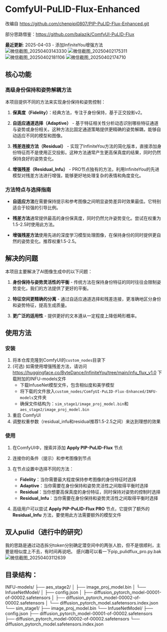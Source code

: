 # ComfyUI-PuLID-Flux-Enhanced

改编自 https://github.com/chenpipi0807/PIP-PuLID-Flux-Enhanced.git

部分思路借鉴：https://github.com/balazik/ComfyUI-PuLID-Flux

**最近更新**: 2025-04-03 - 添加InfiniteYou增强方法
![微信截图_20250403143330](https://github.com/user-attachments/assets/04ec2a44-1066-4388-ab4d-38c9ee775163)
![微信截图_20250402175311](https://github.com/user-attachments/assets/53586740-0563-48c5-b463-58688b3e5f30)
![微信截图_20250402181106](https://github.com/user-attachments/assets/2e3bd0e6-c7f7-4906-b254-07e87e6b1b05)
![微信截图_20250402174710](https://github.com/user-attachments/assets/f37d718c-a99c-42a4-a5e2-3743283c5970)


## 核心功能

### 高级身份保持和姿势解耦方法

本项目提供不同的方法来实现身份保持和姿势控制：

1. **保真度（Fidelity）**：经典方法，专注于身份保持，基于正交投影v2。

2. **自适应通道选择（Adaptive）** - 基于特征相关性分析动态识别哪些特征通道与姿势或身份相关。这种方法比固定通道策略提供更精确的姿势解耦，能够自动适应不同的模型和图像。

3. **残差连接方法（Residual）** - 实现了InfiniteYou方法的简化版本，直接添加身份特征而不是使用正交投影。这种方法通常产生更高保真度的结果，同时仍然保持良好的姿势变化。

4. **增强残差（Residual_Infu）** - PRO节点独有的方法，利用InfiniteYou的先进模型对残差方法进行增强，能够更好地处理复杂的表情和角度变化。

### 方法特点与选择指南

- **自适应方法**在需要保持提示和参考图像之间明显姿势差异时效果最佳。它特别适合于较强的引导比例。

- **残差方法**通常提供最高的身份保真度，同时仍然允许姿势变化。尝试在权重为1.5-2.5时使用此方法。

- **增强残差方法**使用先进的深度学习模型处理图像，在保持身份的同时提供更自然的姿势变化。推荐权重1.5-2.5。

## 解决的问题

本项目主要解决了AI图像生成中的以下问题：

1. **身份保持与姿势灵活性的平衡** - 传统方法在保持身份特征的同时往往会限制姿势变化，我们的方法提供了更好的平衡。

2. **特征空间更精确的分离** - 通过自适应通道选择和残差连接，更准确地区分身份和姿势特征，提高生成质量。

3. **更广泛的适用性** - 提供更好的文本遵从一定程度上降低畸形概率。

## 使用方法

### 安装

1. 将本仓库克隆到ComfyUI的`custom_nodes`目录下
2. (可选) 如需使用增强残差方法，请访问 https://huggingface.co/ByteDance/InfiniteYou/tree/main/infu_flux_v1.0 下载附加的INFU-models文件
   - 下载InfuseNet模型文件，包含相似度和美学模型
   - 将下载的文件放入`custom_nodes/ComfyUI-PuLID-Flux-Enhanced/INFU-models`文件夹
   - 确保文件结构为：`sim_stage1/image_proj_model.bin`和`aes_stage2/image_proj_model.bin`
3. 重启 ComfyUI
4. 调整权重参数（residual_infu和residual推荐1.5-2.5之间）来达到理想的效果

### 使用

1. 在ComfyUI中，搜索并添加 **Apply PIP-PuLID-Flux** 节点
2. 连接你的条件（提示）和参考图像到节点
3. 在节点设置中选择不同的方法：
   - **Fidelity**：当你需要最大程度保持参考图像的身份特征时选择
   - **Adaptive**：当你需要在身份保持和姿势灵活性之间取得平衡时选择
   - **Residual**：当你想要高保真度的身份特征，同时保持对姿势的控制时选择
   - **Residual_Infu**：当你需要在身份保持和姿势灵活性之间取得平衡时选择

4. 高级用户可以尝试 **Apply PIP-PuLID-Flux PRO** 节点，它提供了额外的 **Residual_Infu** 方法，要使用此方法需要额外的模型文件
  
## 双人pulid（进行中的研究）
我的思路是通过动态拆分token分别确定潜空间中的两张人脸，但不是很顺利，主要是相似度上不去，有时间再说吧。
感兴趣可以看一下pip_pulidflux_pro.py.bak
![微信截图_20250403112639](https://github.com/user-attachments/assets/2ad41784-5194-44b8-a525-ae12ed1fdef7)


## 目录结构：

INFU-models/
├── aes_stage2/
│   ├── image_proj_model.bin
│   └── InfuseNetModel/
│       ├── config.json
│       ├── diffusion_pytorch_model-00001-of-00002.safetensors
│       ├── diffusion_pytorch_model-00002-of-00002.safetensors
│       └── diffusion_pytorch_model.safetensors.index.json
└── sim_stage1/
    ├── image_proj_model.bin
    └── InfuseNetModel/
        ├── config.json
        ├── diffusion_pytorch_model-00001-of-00002.safetensors
        ├── diffusion_pytorch_model-00002-of-00002.safetensors
        └── diffusion_pytorch_model.safetensors.index.json
